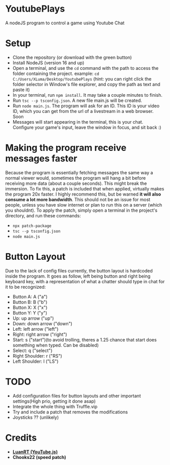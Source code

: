 # YoutubePlays
A nodeJS program to control a game using Youtube Chat

# Setup
- Clone the repository (or download with the green button)
- Install NodeJS (version 16 and up)
- Open a terminal, and use the `cd` command with the path to access the folder containing the project. example: `cd C:/Users/XLuma/Desktop/YoutubePlays` (hint: you can right click the folder selector in Window's file explorer, and copy the path as text and paste it)
- In your terminal, run `npm install`. It may take a couple minutes to finish.
- Run `tsc --p tsconfig.json`. A new file main.js will be created.
- Run `node main.js`. The program will ask for an ID. This ID is your video ID, which you can get from the url of a livestream in a web browser. Soon
- Messages will start appearing in the terminal, this is your chat. Configure your game's input, leave the window in focus, and sit back :)

# Making the program receive messages faster
Because the program is essentially fetching messages the same way a normal viewer would, sometimes the program will hang a bit before receiving more data (about a couple seconds). This might break the immersion. To fix this, a patch is included that when applied, virtually makes the program 20x faster. I highly recommend this, but be warned **it will also consume a lot more bandwidth**. This should not be an issue for most people, unless you have slow internet or plan to run this on a server (which you shouldnt). To apply the patch, simply open a terminal in the project's directory, and run these commands:
- `npx patch-package`
- `tsc --p tsconfig.json`
- `node main.js`

# Button Layout
Due to the lack of config files currently, the button layout is hardcoded inside the program. It goes as follow, left being button and right being keyboard key, with a representation of what a chatter should type in chat for it to be recognized:
- Button A: A ("a")
- Button B: B ("b")
- Button X: X ("x")
- Button Y: Y ("y")
- Up: up arrow ("up")
- Down: down arrow ("down")
- Left: left arrow ("left")
- Right: right arrow ("right")
- Start: s ("start")(to avoid trolling, theres a 1.25 chance that start does something when typed. Can be disabled)
- Select: q ("select")
- Right Shoulder: r ("RS")
- Left Shoulder: l ("LS")

# TODO
- Add configuration files for button layouts and other important settings(High prio, getting it done asap)
- Integrate the whole thing with Truffle.vip
- Try and include a patch that removes the modifications
- Joysticks ?? (unlikely)

# Credits
* [**LuanRT (YouTube.js)**][YouTube.js]
* **Chooks22 (speed patch)**

[YouTube.js]: https://github.com/LuanRT/YouTube.js
